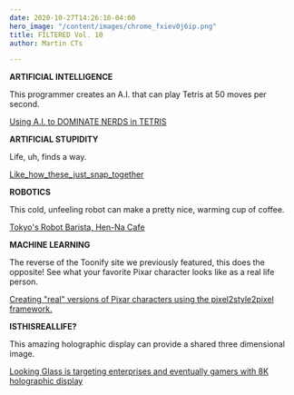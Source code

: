 ```yaml
---
date: 2020-10-27T14:26:10-04:00
hero_image: "/content/images/chrome_fxiev0j6ip.png"
title: FILTERED Vol. 10
author: Martin CTs

---
```

**ARTIFICIAL INTELLIGENCE**

This programmer creates an A.I. that can play Tetris at 50 moves per second.

[Using A.I. to DOMINATE NERDS in TETRIS](https://bit.ly/31NQAyo)

**ARTIFICIAL STUPIDITY**

Life, uh, finds a way.

[Like_how_these_just_snap_together](https://bit.ly/2J3Uuwq)

**ROBOTICS**

This cold, unfeeling robot can make a pretty nice, warming cup of coffee.

[Tokyo's Robot Barista, Hen-Na Cafe](https://bit.ly/3mqIcg7)

**MACHINE LEARNING**

The reverse of the Toonify site we previously featured, this does the opposite! See what your favorite Pixar character looks like as a real life person.

[Creating "real" versions of Pixar characters using the pixel2style2pixel framework.](https://bit.ly/3jAiMuK)

**ISTHISREALLIFE?**

This amazing holographic display can provide a shared three dimensional image.

[Looking Glass is targeting enterprises and eventually gamers with 8K holographic display](https://bit.ly/2HDro6I)
